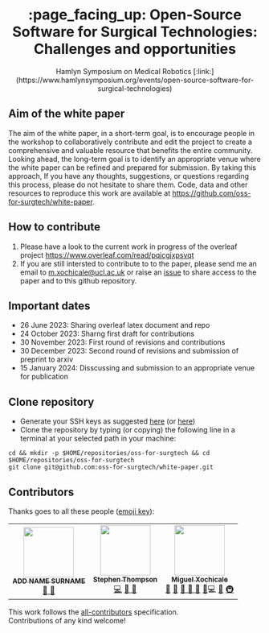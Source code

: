 <h1 align="center">
:page_facing_up: Open-Source Software for Surgical Technologies: Challenges and opportunities
</h1>
<div align="center">
Hamlyn Symposium on Medical Robotics [:link:](https://www.hamlynsymposium.org/events/open-source-software-for-surgical-technologies)
</div>

## Aim of the white paper
The aim of the white paper, in a short-term goal, is to encourage people in the workshop to collaboratively contribute and edit the project to create a comprehensive and valuable resource that benefits the entire community.  
Looking ahead, the long-term goal is to identify an appropriate venue where the white paper can be refined and prepared for submission. 
By taking this approach, If you have any thoughts, suggestions, or questions regarding this process, please do not hesitate to share them.
Code, data and other resources to reproduce this work are available at https://github.com/oss-for-surgtech/white-paper.

## How to contribute
1. Please have a look to the current work in progress of the overleaf project https://www.overleaf.com/read/pqjcgjxpsvqt
2. If you are still intersted to contribute to to the paper, please send me an email to <m.xochicale@ucl.ac.uk> or raise an [issue](https://github.com/oss-for-surgtech/white-paper/issues) to share access to the paper and to this github repository.

## Important dates 
* 26 June 2023: Sharing overleaf latex document and repo
* 24 October 2023: Sharng first draft for contributions  
* 30 November 2023: First round of revisions and contributions
* 30 December 2023: Second round of revisions and submission of preprint to arxiv
* 15 January 2024: Disscussing and submission to an appropriate venue for publication

## Clone repository
* Generate your SSH keys as suggested [here](https://docs.github.com/en/github/authenticating-to-github/generating-a-new-ssh-key-and-adding-it-to-the-ssh-agent) (or [here](https://github.com/mxochicale/tools/blob/main/github/SSH.md))
* Clone the repository by typing (or copying) the following line in a terminal at your selected path in your machine:
```
cd && mkdir -p $HOME/repositories/oss-for-surgtech && cd  $HOME/repositories/oss-for-surgtech
git clone git@github.com:oss-for-surgtech/white-paper.git
```

## Contributors
Thanks goes to all these people ([emoji key](https://allcontributors.org/docs/en/emoji-key)):  
<!-- ALL-CONTRIBUTORS-LIST:START - Do not remove or modify this section -->
<!-- prettier-ignore-start -->
<!-- markdownlint-disable -->
<table>
  <tr>
	<!-- CONTRIBUTOR -->
	<td align="center">
		<!-- ADD GITHUB USERNAME AND HASH FOR GITHUB PHOTO -->
		<a href="https://github.com/$ADD_GITHUB_USERNAME"><img src="https://avatars1.githubusercontent.com/u/23114020?v=4?s=100" width="100px;" alt=""/>
		<br />
			<sub> <b>ADD NAME SURNAME</b> </sub>        
		</a>
		<br />
			<!-- ADD GITHUB REPOSITORY AND PROJECT, TITLE AND EMOJIS -->
			<a href="https://github.com/oss-for-surgtech/white-paper/commits?author=ADD_GITHUB_ID" title="Research">  🔬 🤔  </a>
	</td>
	<!-- CONTRIBUTOR -->
	<td align="center">
		<a href="https://github.com/thompson318"><img src="https://avatars1.githubusercontent.com/u/2535165?v=4?s=100" width="100px;" alt=""/>
		<br />
			<sub> <b>Stephen Thompson</b> </sub>        
		</a>
		<br />
			<a href="https://github.com/oss-for-surgtech/white-paper/commits?author=thompson318" title="Code">💻</a> 
			<a href="https://github.com/oss-for-surgtech/white-paper/commits?author=thompson318" title="Research">  🔬 🤔  </a>
	</td>
	<!-- CONTRIBUTOR -->
	<td align="center">
		<a href="https://github.com/mxochicale"><img src="https://avatars1.githubusercontent.com/u/11370681?v=4?s=100" width="100px;" alt=""/>
			<br />
			<sub><b>Miguel Xochicale</b></sub>          
			<br />
		</a>
			<a href="#question-mxochicale" title="Answering Questions">💬</a>
			<a href="#ideas-mxochicale" title="Ideas, Planning, & Feedback">🤔</a>
			<a href="ttps://github.com/oss-for-surgtech/white-paper/commits?author=mxochicale" title="Documentation">📖  🔧 </a>
			<a href="#talk-sdruskat" title="Talks">📢</a>
			<a href="https://github.com/oss-for-surgtech/white-paper/issues?author=mxochicale" title="Bug reports">🐛</a
			<a href="https://github.com/oss-for-surgtech/white-paper/commits?author=mxochicale" title="Code">💻</a> 
			<a href="RofPR-mxochicale" title="Reviewed Pull Requests">👀</a>
			<a href="#infra-mxochicale" title="Infrastructure (Hosting, Build-Tools, etc)">🚇</a>
	</td>
  </tr>
</table>
<!-- markdownlint-restore -->
<!-- prettier-ignore-end -->

<!-- ALL-CONTRIBUTORS-LIST:END -->

This work follows the [all-contributors](https://github.com/all-contributors/all-contributors) specification.  
Contributions of any kind welcome!
